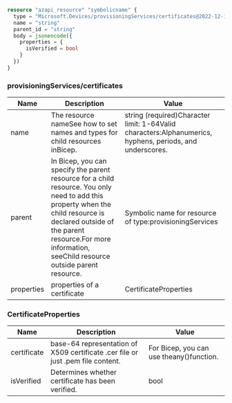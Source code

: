 ```terraform
resource "azapi_resource" "symbolicname" {
  type = "Microsoft.Devices/provisioningServices/certificates@2022-12-12"
  name = "string"
  parent_id = "string"
  body = jsonencode({
    properties = {
      isVerified = bool
    }
  })
}

```

### provisioningServices/certificates

| Name | Description | Value |
|-|-|-|
| name | The resource nameSee how to set names and types for child resources inBicep. | string (required)Character limit: 1-64Valid characters:Alphanumerics, hyphens, periods, and underscores. |
| parent | In Bicep, you can specify the parent resource for a child resource. You only need to add this property when the child resource is declared outside of the parent resource.For more information, seeChild resource outside parent resource. | Symbolic name for resource of type:provisioningServices |
| properties | properties of a certificate | CertificateProperties |


### CertificateProperties

| Name | Description | Value |
|-|-|-|
| certificate | base-64 representation of X509 certificate .cer file or just .pem file content. | For Bicep, you can use theany()function. |
| isVerified | Determines whether certificate has been verified. | bool |



